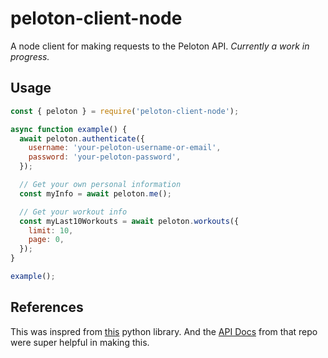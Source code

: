 # peloton-client-node

A node client for making requests to the Peloton API. _Currently a work in progress._

## Usage

```js
const { peloton } = require('peloton-client-node');

async function example() {
  await peloton.authenticate({
    username: 'your-peloton-username-or-email',
    password: 'your-peloton-password',
  });

  // Get your own personal information
  const myInfo = await peloton.me();

  // Get your workout info
  const myLast10Workouts = await peloton.workouts({
    limit: 10,
    page: 0,
  });
}

example();
```

## References

This was inspred from [this](https://github.com/geudrik/peloton-client-library) python library. And
the [API Docs](https://github.com/geudrik/peloton-client-library/blob/master/API_DOCS.md) from that
repo were super helpful in making this.